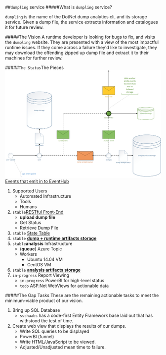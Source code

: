 ##`dumpling` service
#####What is `dumpling` service?

`dumpling` is the name of the DotNet dump analytics cli, and its storage service. Given a dump file, the service extracts information and catalogues it for future review.

#####The Vision
A runtime developer is looking for bugs to fix, and visits the `dumpling` website. They are presented with a view of the most impactful runtime issues. If they come across a failure they'd like to investigate, they may download the offending zipped up dump file and extract it to their machines for further review.


#####`The Status`The Pieces
![For Context](images/drawing1.png)
[Events that emit in to EventHub](events.md)

1. Supported Users
   - Automated Infrastructure
   - Tools
   - Humans
2. `stable`[RESTful Front-End](rest.md)
   - **upload dump file**
   - Get Status
   - Retrieve Dump File
3. `stable` [State Table](state-and-storage.md)
4. `stable` [**dump + runtime artifacts storage**](state-and-storage.md)
5. `stable`**analysis** Infrastructure
	- (**queue**) Azure Topic
	- Workers
		- Ubuntu 14.04 VM
		- CentOS VM
6. `stable` [**analysis artifacts storage**](state-and-storage.md)
7. `in-progress` Report Viewing
   - `in-progress` PowerBI for high-level status
   - `todo` ASP.Net WebViews for actionable data

#####The Gap Tasks
These are the remaining actionable tasks to meet the minimum-viable product of our vision.

1. Bring up SQL Database
    - `sschaabs` has a code-first Entity Framework base laid out that has withstood the test of time.
2. Create web view that displays the results of our dumps.
	- Write SQL queries to be displayed
	- PowerBI (funnel)
	- Write HTML/JavaScript to be viewed.
	- Adjusted/Unadjusted mean time to failure.
 
